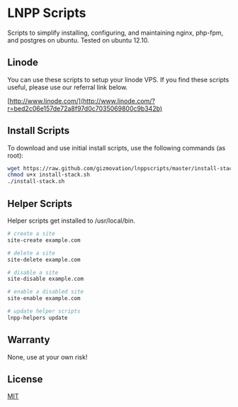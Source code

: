 # LNPP Scripts

Scripts to simplify installing, configuring, and maintaining nginx, php-fpm, and postgres on ubuntu.
Tested on ubuntu 12.10.

## Linode

You can use these scripts to setup your linode VPS. If you find these scripts useful, please use our referral link below.

[http://www.linode.com/](http://www.linode.com/?r=bed2c06e157de72a8f97d0c7035069800c9b342b)

## Install Scripts

To download and use initial install scripts, use the following commands (as root):

```bash
wget https://raw.github.com/gizmovation/lnppscripts/master/install-stack.sh
chmod u+x install-stack.sh
./install-stack.sh
```

## Helper Scripts

Helper scripts get installed to /usr/local/bin.

```bash
# create a site
site-create example.com

# delete a site
site-delete example.com

# disable a site
site-disable example.com

# enable a disabled site
site-enable example.com

# update helper scripts
lnpp-helpers update
```

## Warranty

None, use at your own risk!

## License

[MIT](http://opensource.org/licenses/MIT) 
